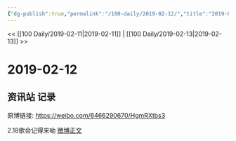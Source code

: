 ```yaml
---
{"dg-publish":true,"permalink":"/100-daily/2019-02-12/","title":"2019-02-12"}
---
```



<< [[100 Daily/2019-02-11\|2019-02-11]] | [[100 Daily/2019-02-13\|2019-02-13]] >>

# 2019-02-12

## 资讯站 记录

原博链接: https://weibo.com/6466290670/HgmRXtbs3

2.18歌会记得来呦
[微博正文](https://weibo.com/detail/4338870718548185)
